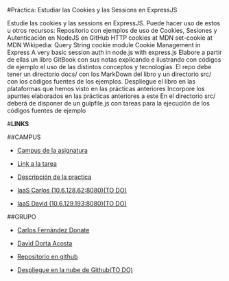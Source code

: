 #Práctica: Estudiar las Cookies y las Sessions en ExpressJS

Estudie las cookies y las sessions en ExpressJS. Puede hacer uso de estos u otros recursos:
Repositorio con ejemplos de uso de Cookies, Sesiones y Autenticación en NodeJS en GitHub
HTTP cookies at MDN
set-cookie at MDN
Wikipedia: Query String
cookie module
Cookie Management in Express
A very basic session auth in node.js with express.js
Elabore a partir de ellas un libro GitBook con sus notas explicando e ilustrando con códigos de ejemplo el uso de las distintos conceptos y tecnologías.
El repo debe tener un directorio docs/ con los MarkDown del libro y un directorio src/ con los códigos fuentes de los ejemplos.
Despliegue el libro en las plataformas que hemos visto en las prácticas anteriores
Incorpore los apuntes elaborados en las prácticas anteriores a este
En el directorio src/ deberá de disponer de un gulpfile.js con tareas para la ejecución de los códigos fuentes de ejemplo

#__LINKS__

##CAMPUS

* [Campus de la asignatura](https://campusvirtual.ull.es/1617/course/view.php?id=1136)

* [Link a la tarea](https://campusvirtual.ull.es/1617/mod/workshop/view.php?id=189376)

* [Descripción de la practica](https://casianorodriguezleon.gitbooks.io/ull-esit-1617/content/practicas/practicalearningcookies.html)

* [IaaS Carlos (10.6.128.62:8080)(TO DO)](https://i.imgsafe.org/2fb5b00e5e.jpg)

* [IaaS David (10.6.129.193:8080)(TO DO)](https://i.imgsafe.org/2fb5b00e5e.jpg)



##GRUPO

* [Carlos Fernández Donate](https://charly-poket.github.io)

* [David Dorta Acosta](https://alu0100851236.github.io/)

* [Repositorio en github](https://github.com/ULL-ESIT-DSI-1617/estudiar-cookies-y-sessions-en-expressjs-carlos-david-35l2-p4.io)

* [Despliegue en la nube de Github(TO DO)](https://i.imgsafe.org/2fb5b00e5e.jpg)
